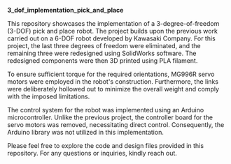 **3_dof_implementation_pick_and_place**


This repository showcases the implementation of a 3-degree-of-freedom (3-DOF) pick and place robot. The project builds upon the previous work carried out on a 6-DOF robot developed by Kawasaki Company. For this project, the last three degrees of freedom were eliminated, and the remaining three were redesigned using SolidWorks software. The redesigned components were then 3D printed using PLA filament.

To ensure sufficient torque for the required orientations, MG996R servo motors were employed in the robot's construction. Furthermore, the links were deliberately hollowed out to minimize the overall weight and comply with the imposed limitations.

The control system for the robot was implemented using an Arduino microcontroller. Unlike the previous project, the controller board for the servo motors was removed, necessitating direct control. Consequently, the Arduino library was not utilized in this implementation.

Please feel free to explore the code and design files provided in this repository. For any questions or inquiries, kindly reach out.
